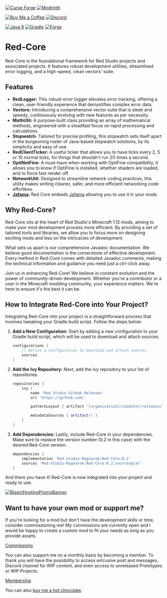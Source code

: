 [![Curse Forge](https://cdn.jsdelivr.net/npm/@intergrav/devins-badges@3/assets/cozy/available/curseforge_vector.svg)](https://www.curseforge.com/minecraft/mc-mods/red-core)
[![Modrinth](https://cdn.jsdelivr.net/npm/@intergrav/devins-badges@3/assets/cozy/available/modrinth_vector.svg)](https://modrinth.com/mod/red-core)

[![Buy Me a Coffee](https://cdn.jsdelivr.net/npm/@intergrav/devins-badges@3/assets/cozy/donate/buymeacoffee-singular_vector.svg)](https://www.buymeacoffee.com/desoroxxx)
[![Discord](https://cdn.jsdelivr.net/npm/@intergrav/devins-badges@3/assets/cozy/social/discord-plural_vector.svg)](https://discord.gg/hKpUYx7VwS)

[![Java 8](https://cdn.jsdelivr.net/npm/@intergrav/devins-badges@3/assets/cozy/built-with/java8_vector.svg)](https://adoptium.net/temurin/releases/?version=8)
[![Gradle](https://cdn.jsdelivr.net/npm/@intergrav/devins-badges@3/assets/cozy/built-with/gradle_vector.svg)](https://gradle.org/)
[![Forge](https://cdn.jsdelivr.net/npm/@intergrav/devins-badges@3/assets/cozy/supported/forge_vector.svg)](http://files.minecraftforge.net/maven/net/minecraftforge/forge/index_1.12.2.html)

# Red-Core

Red-Core is the foundational framework for Red Studio projects and associated projects. It features robust development utilities, streamlined error logging, and a high-speed, clean vectors' suite.

## Features

- **RedLogger:** This robust error logger elevates error tracking, offering a clean, user-friendly experience that demystifies complex error data.
- **Vectors:** Introducing a comprehensive vector suite that is sleek and speedy, continuously evolving with new features as per necessity.
- **MathUtil:** A purpose-built class providing an array of mathematical methods, engineered with a steadfast focus on rapid processing and calculations.
- **Stopwatch:** Tailored for precise profiling, this stopwatch sets itself apart in the burgeoning roster of Java-based stopwatch solutions, by its simplicity and easy of use.
- **RedClientTicker:** A useful ticker that allows you to have ticks every 2, 5 or 10 normal ticks, for things that shouldn't run 20 times a second.
- **OptiNotFine:** A must-have when working with OptiFine compatibility, it allows you to know if OptiFine is installed, whether shaders are loaded, and to force fast render off.
- **NetworkUtil:** Designed to streamline network coding practices, this utility makes writing cleaner, safer, and more efficient networking code effortless.
- **[Jafama]:** Red Core embeds [Jafama] allowing you to use it in your mods

[Jafama]: https://github.com/jeffhain/jafama

## Why Red-Core?

Red-Core sits at the heart of Red Studio's Minecraft 1.12 mods, aiming to make your mod development process more efficient. By providing a set of tailored tools and libraries, we allow you to focus more on designing exciting mods and less on the intricacies of development.

What sets us apart is our comprehensive Javadoc documentation. We believe good documentation is the cornerstone of effective development. Every method in Red-Core comes with detailed Javadoc comments, making the technical information and guidance you need just a ctrl-click away.

Join us in enhancing Red-Core! We believe in constant evolution and the power of community-driven development. Whether you're a contributor or a user in the Minecraft modding community, your experience matters. We're here to ensure it's the best it can be.

## How to Integrate Red-Core into Your Project?

Integrating Red-Core into your project is a straightforward process that involves tweaking your Gradle build script. Follow the steps below:

1. **Add a New Configuration:** Start by adding a new configuration to your Gradle build script, which will be used to download and attach sources.

    ```groovy
    configurations {
        // Define a configuration to download and attach sources
        sources
    }
    ```

2. **Add the Ivy Repository:** Next, add the Ivy repository to your list of repositories.

    ```groovy
    repositories {
        ivy {
            name 'Red Studio GitHub Releases'
            url 'https://github.com/'

            patternLayout { artifact '[organisation]/[module]/releases/download/[revision]/[module]-[revision](-[classifier]).[ext]' }

            metadataSources { artifact() }
        }
    }
    ```

3. **Add Dependencies:** Lastly, include Red-Core in your dependencies. Make sure to replace the version number (0.2 in this case) with the desired Red-Core version.

    ```groovy
    dependencies {
        implementation 'Red-Studio-Ragnarok:Red-Core:0.2'
        sources 'Red-Studio-Ragnarok:Red-Core:0.2:sources@jar'
    }
    ```

And there you have it! Red-Core is now integrated into your project and ready to use.

[![BisectHostingPromoBanner](https://www.bisecthosting.com/partners/custom-banners/d410513a-9aee-467a-96eb-88eb0976af9d.webp)](https://bisecthosting.com/Desoroxxx)

## Want to have your own mod or support me?

If you're looking for a mod but don't have the development skills or time, consider commissioning me!
My commissions are currently open and I would be happy to create a custom mod to fit your needs as long as you provide assets.

[Commissions]

You can also support me on a monthly basis by becoming a member.
To thank you will have the possibility to access exlcusive post and messages, Discord channel for WIP content, and even access to unreleased Prototypes or WIP Projects.

[Membership]

You can also [buy me a hot chocolate].

[Commissions]: https://www.buymeacoffee.com/desoroxxx/commissions
[Membership]: https://www.buymeacoffee.com/desoroxxx/membership
[buy me a hot chocolate]: https://www.buymeacoffee.com/desoroxxx

